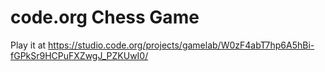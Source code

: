 # code.org Chess Game
Play it at https://studio.code.org/projects/gamelab/W0zF4abT7hp6A5hBi-fGPkSr9HCPuFXZwgJ_PZKUwI0/
